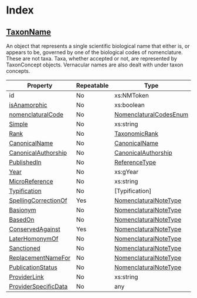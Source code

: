 # Index

## [TaxonName](TaxonName.md)

An object that represents a single scientific biological name that either is, or appears to be, governed by one of the biological codes of nomenclature. These are not taxa. Taxa, whether accepted or not, are represented by TaxonConcept objects. Vernacular names are also dealt with under taxon concepts.

Property | Repeatable | Type
-|-|-
id | No | xs:NMToken
[isAnamorphic](TaxonName.md#isanamorphic) | No | xs:boolean
[nomenclaturalCode](TaxonName.md#nomenclaturalcode) | No | [NomenclaturalCodesEnum](NomenclaturalCodeEnum.md)
[Simple](TaxonName.md#simple) | No | xs:string
[Rank](TaxonName.md#rank) | No | [TaxonomicRank](TaxonomicRank)
[CanonicalName](TaxonName.md#canonicalname) | No | [CanonicalName](CanonicalName.md)
[CanonicalAuthorship](TaxonName.md#canonicalauthorship) | No | [CanonicalAuthorship](CanonicalAuthorship/md)
[PublishedIn](TaxonName.md#publishedin) | No | [ReferenceType](ReferenceType.md)
[Year](TaxonName.md#year) | No | xs:gYear
[MicroReference](TaxonName.md#microreference) | No | xs:string
[Typification](TaxonName.md#typification) | No | \[Typification\]
[SpellingCorrectionOf](TaxonName.md#spellingcorrectionof) | Yes | [NomenclaturalNoteType](NomenclaturalNoteType.md)
[Basionym](TaxonName.md#basionym) | No | [NomenclaturalNoteType](NomenclaturalNoteType.md)
[BasedOn](TaxonName.md#basedon) | No | [NomenclaturalNoteType](NomenclaturalNoteType.md)
[ConservedAgainst](TaxonName.md#conservedagainst) | Yes | [NomenclaturalNoteType](NomenclaturalNoteType.md)
[LaterHomonymOf](TaxonName.md#laterhomonymof) | No | [NomenclaturalNoteType](NomenclaturalNoteType.md)
[Sanctioned](TaxonName.md#sanctioned) | No | [NomenclaturalNoteType](NomenclaturalNoteType.md)
[ReplacementNameFor](TaxonName.md#replacementnamefor) | No | [NomenclaturalNoteType](NomenclaturalNoteType.md)
[PublicationStatus](TaxonName.md#publicationstatus) | No | [NomenclaturalNoteType](NomenclaturalNoteType.md)
[ProviderLink](TaxonName.md#providerlink) | No | xs:string
[ProviderSpecificData](TaxonName.md#providerspecificdata) | No | any
